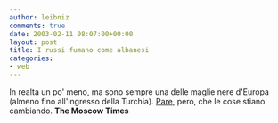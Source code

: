 ```yaml
---
author: leibniz
comments: true
date: 2003-02-11 08:07:00+00:00
layout: post
title: I russi fumano come albanesi
categories:
- web
---
```


In realta un po' meno, ma sono sempre una delle maglie nere d'Europa (almeno fino all'ingresso della Turchia).  [   Pare](http://www.themoscowtimes.com/stories/2003/02/11/003.html), pero, che le cose stiano cambiando. 
**The Moscow Times**
